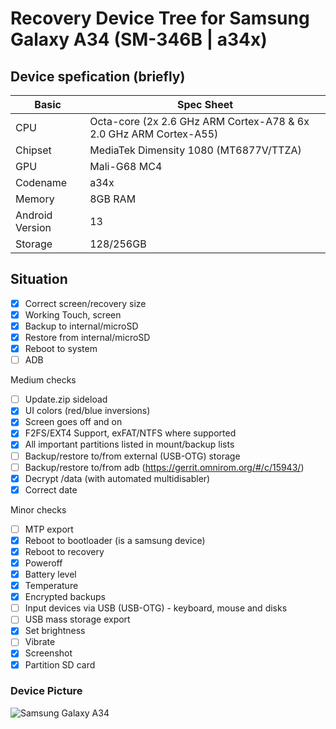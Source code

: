 # Recovery Device Tree for Samsung Galaxy A34 (SM-346B | a34x)

## Device spefication (briefly)
|Basic               |Spec Sheet                                                    |
|--                  |--                                                            |
|CPU                 |Octa-core (2x 2.6 GHz ARM Cortex-A78 & 6x 2.0 GHz ARM Cortex-A55)    |
|Chipset             |MediaTek Dimensity 1080 (MT6877V/TTZA)                               |
|GPU                 |Mali-G68 MC4                                                  |
|Codename            |a34x                                                          |
|Memory              |8GB RAM                                                     |
|Android Version     |13                                                            |
|Storage             |128/256GB

## Situation
- [X] Correct screen/recovery size
- [X] Working Touch, screen
- [X] Backup to internal/microSD
- [X] Restore from internal/microSD
- [X] Reboot to system
- [ ] ADB

Medium checks
- [ ] Update.zip sideload
- [X] UI colors (red/blue inversions)
- [X] Screen goes off and on
- [X] F2FS/EXT4 Support, exFAT/NTFS where supported
- [X] All important partitions listed in mount/backup lists
- [ ] Backup/restore to/from external (USB-OTG) storage
- [ ] Backup/restore to/from adb (https://gerrit.omnirom.org/#/c/15943/)
- [X] Decrypt /data (with automated multidisabler)
- [X] Correct date

Minor checks
- [ ] MTP export
- [X] Reboot to bootloader (is a samsung device)
- [X] Reboot to recovery
- [X] Poweroff
- [X] Battery level
- [X] Temperature
- [X] Encrypted backups
- [ ] Input devices via USB (USB-OTG) - keyboard, mouse and disks
- [ ] USB mass storage export
- [X] Set brightness
- [ ] Vibrate
- [X] Screenshot
- [X] Partition SD card

### Device Picture

![Samsung Galaxy A34](https://fdn.gsmarena.com/imgroot/reviews/23/samsung-galaxy-a34/lifestyle/-1024w2/gsmarena_001.jpg)
